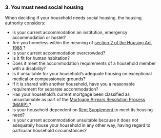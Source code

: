 ###  3\. You must need social housing

When deciding if your household needs social housing, the housing authority
considers:

  * Is your current accommodation an institution, emergency accommodation or hostel? 
  * Are you homeless within the meaning of [ section 2 of the Housing Act 1988 ](http://www.irishstatutebook.ie/eli/1988/act/28/section/2/enacted/en/html) ? 
  * Is your current accommodation overcrowded? 
  * Is it fit for human habitation? 
  * Does it meet the accommodation requirements of a household member with a disability? 
  * Is it unsuitable for your household’s adequate housing on exceptional medical or compassionate grounds? 
  * If it is shared with another household, have you a reasonable requirement for separate accommodation? 
  * Has your household’s current mortgage been classified as unsustainable as part of the [ Mortgage Arrears Resolution Process (MARP) ](/en/housing/owning-a-home/mortgage-arrears/mortgage-arrears-resolution-process/) ? 
  * Is your household dependent on [ Rent Supplement ](/en/social-welfare/supplementary-welfare-schemes/rent-supplement/) to meet its housing need? 
  * Is your current accommodation unsuitable because it does not adequately house your household in any other way, having regard to particular household circumstances? 
